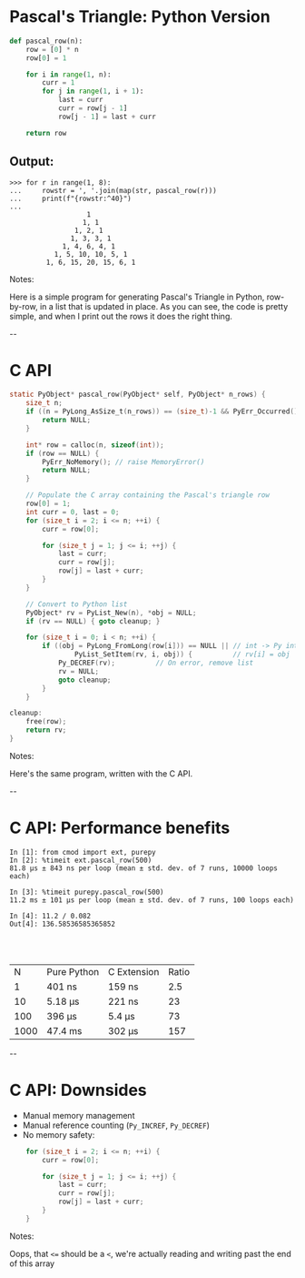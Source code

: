 # Pascal's Triangle: Python Version

```python
def pascal_row(n):
    row = [0] * n
    row[0] = 1

    for i in range(1, n):
        curr = 1
        for j in range(1, i + 1):
            last = curr
            curr = row[j - 1]
            row[j - 1] = last + curr

    return row
```

## Output:

```
>>> for r in range(1, 8):
...     rowstr = ', '.join(map(str, pascal_row(r)))
...     print(f"{rowstr:^40}")
...
                   1
                  1, 1
                1, 2, 1
               1, 3, 3, 1
             1, 4, 6, 4, 1
           1, 5, 10, 10, 5, 1
         1, 6, 15, 20, 15, 6, 1
 ```

Notes:

Here is a simple program for generating Pascal's Triangle in Python, row-by-row,
in a list that is updated in place. As you can see, the code is pretty simple,
and when I print out the rows it does the right thing.

--

# C API

```C
static PyObject* pascal_row(PyObject* self, PyObject* n_rows) {
    size_t n;
    if ((n = PyLong_AsSize_t(n_rows)) == (size_t)-1 && PyErr_Occurred()) {
        return NULL;
    }

    int* row = calloc(n, sizeof(int));
    if (row == NULL) {
        PyErr_NoMemory(); // raise MemoryError()
        return NULL;
    }

    // Populate the C array containing the Pascal's triangle row
    row[0] = 1;
    int curr = 0, last = 0;
    for (size_t i = 2; i <= n; ++i) {
        curr = row[0];

        for (size_t j = 1; j <= i; ++j) {
            last = curr;
            curr = row[j];
            row[j] = last + curr;
        }
    }

    // Convert to Python list
    PyObject* rv = PyList_New(n), *obj = NULL;
    if (rv == NULL) { goto cleanup; }

    for (size_t i = 0; i < n; ++i) {
        if ((obj = PyLong_FromLong(row[i])) == NULL || // int -> Py int
                PyList_SetItem(rv, i, obj)) {          // rv[i] = obj
            Py_DECREF(rv);          // On error, remove list
            rv = NULL;
            goto cleanup;
        }
    }

cleanup:
    free(row);
    return rv;
}
```

Notes:

Here's the same program, written with the C API.

--

# C API: Performance benefits

```
In [1]: from cmod import ext, purepy
In [2]: %timeit ext.pascal_row(500)
81.8 µs ± 843 ns per loop (mean ± std. dev. of 7 runs, 10000 loops each)

In [3]: %timeit purepy.pascal_row(500)
11.2 ms ± 101 µs per loop (mean ± std. dev. of 7 runs, 100 loops each)

In [4]: 11.2 / 0.082
Out[4]: 136.58536585365852
```

<br/>
<br/>
<table>
    <tr>
        <td>N</td>
        <td>Pure Python</td>
        <td>C Extension</td>
        <td>Ratio</td>
    </tr>
    <tr>
        <td>1</td>
        <td>401 ns</td>
        <td>159 ns</td>
        <td>2.5</td>
    </tr>
    <tr>
        <td>10</td>
        <td>5.18 μs</td>
        <td>221 ns</td>
        <td>23</td>
    </tr>
    <tr>
        <td>100</td>
        <td>396 μs</td>
        <td>5.4 μs</td>
        <td>73</td>
    </tr>
    <tr>
        <td>1000</td>
        <td>47.4 ms</td>
        <td>302 μs</td>
        <td>157</td>
    </tr>
</table>


--

# C API: Downsides

- Manual memory management
- Manual reference counting (`Py_INCREF`, `Py_DECREF`)
- No memory safety:

```C
    for (size_t i = 2; i <= n; ++i) {
        curr = row[0];

        for (size_t j = 1; j <= i; ++j) {
            last = curr;
            curr = row[j];
            row[j] = last + curr;
        }
    }
```
<!-- .element class="fragment" -->

Notes:

Oops, that `<=` should be a `<`, we're actually reading and writing past the end of this array

